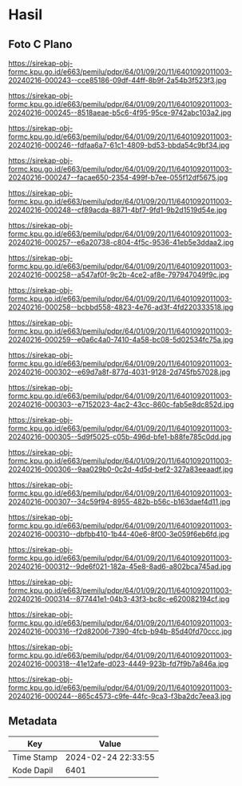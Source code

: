# Hasil

## Foto C Plano

https://sirekap-obj-formc.kpu.go.id/e663/pemilu/pdpr/64/01/09/20/11/6401092011003-20240216-000243--cce85186-09df-44ff-8b9f-2a54b3f523f3.jpg

https://sirekap-obj-formc.kpu.go.id/e663/pemilu/pdpr/64/01/09/20/11/6401092011003-20240216-000245--8518aeae-b5c6-4f95-95ce-9742abc103a2.jpg

https://sirekap-obj-formc.kpu.go.id/e663/pemilu/pdpr/64/01/09/20/11/6401092011003-20240216-000246--fdfaa6a7-61c1-4809-bd53-bbda54c9bf34.jpg

https://sirekap-obj-formc.kpu.go.id/e663/pemilu/pdpr/64/01/09/20/11/6401092011003-20240216-000247--facae650-2354-499f-b7ee-055f12df5675.jpg

https://sirekap-obj-formc.kpu.go.id/e663/pemilu/pdpr/64/01/09/20/11/6401092011003-20240216-000248--cf89acda-8871-4bf7-9fd1-9b2d1519d54e.jpg

https://sirekap-obj-formc.kpu.go.id/e663/pemilu/pdpr/64/01/09/20/11/6401092011003-20240216-000257--e6a20738-c804-4f5c-9536-41eb5e3ddaa2.jpg

https://sirekap-obj-formc.kpu.go.id/e663/pemilu/pdpr/64/01/09/20/11/6401092011003-20240216-000258--a547af0f-9c2b-4ce2-af8e-797947049f9c.jpg

https://sirekap-obj-formc.kpu.go.id/e663/pemilu/pdpr/64/01/09/20/11/6401092011003-20240216-000258--bcbbd558-4823-4e76-ad3f-4fd220333518.jpg

https://sirekap-obj-formc.kpu.go.id/e663/pemilu/pdpr/64/01/09/20/11/6401092011003-20240216-000259--e0a6c4a0-7410-4a58-bc08-5d02534fc75a.jpg

https://sirekap-obj-formc.kpu.go.id/e663/pemilu/pdpr/64/01/09/20/11/6401092011003-20240216-000302--e69d7a8f-877d-4031-9128-2d745fb57028.jpg

https://sirekap-obj-formc.kpu.go.id/e663/pemilu/pdpr/64/01/09/20/11/6401092011003-20240216-000303--e7152023-4ac2-43cc-860c-fab5e8dc852d.jpg

https://sirekap-obj-formc.kpu.go.id/e663/pemilu/pdpr/64/01/09/20/11/6401092011003-20240216-000305--5d9f5025-c05b-496d-bfe1-b88fe785c0dd.jpg

https://sirekap-obj-formc.kpu.go.id/e663/pemilu/pdpr/64/01/09/20/11/6401092011003-20240216-000306--9aa029b0-0c2d-4d5d-bef2-327a83eeaadf.jpg

https://sirekap-obj-formc.kpu.go.id/e663/pemilu/pdpr/64/01/09/20/11/6401092011003-20240216-000307--34c59f94-8955-482b-b56c-b163daef4d11.jpg

https://sirekap-obj-formc.kpu.go.id/e663/pemilu/pdpr/64/01/09/20/11/6401092011003-20240216-000310--dbfbb410-1b44-40e6-8f00-3e059f6eb6fd.jpg

https://sirekap-obj-formc.kpu.go.id/e663/pemilu/pdpr/64/01/09/20/11/6401092011003-20240216-000312--9de6f021-182a-45e8-8ad6-a802bca745ad.jpg

https://sirekap-obj-formc.kpu.go.id/e663/pemilu/pdpr/64/01/09/20/11/6401092011003-20240216-000314--877441e1-04b3-43f3-bc8c-e620082194cf.jpg

https://sirekap-obj-formc.kpu.go.id/e663/pemilu/pdpr/64/01/09/20/11/6401092011003-20240216-000316--f2d82006-7390-4fcb-b94b-85d40fd70ccc.jpg

https://sirekap-obj-formc.kpu.go.id/e663/pemilu/pdpr/64/01/09/20/11/6401092011003-20240216-000318--41e12afe-d023-4449-923b-fd7f9b7a846a.jpg

https://sirekap-obj-formc.kpu.go.id/e663/pemilu/pdpr/64/01/09/20/11/6401092011003-20240216-000244--865c4573-c9fe-44fc-9ca3-f3ba2dc7eea3.jpg


## Metadata

| Key        | Value               |
| ---------- | ------------------- |
| Time Stamp | 2024-02-24 22:33:55 |
| Kode Dapil | 6401                |



